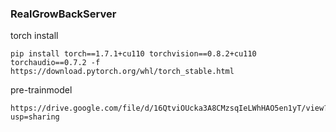 ### RealGrowBackServer

torch install
```
pip install torch==1.7.1+cu110 torchvision==0.8.2+cu110 torchaudio==0.7.2 -f https://download.pytorch.org/whl/torch_stable.html
```
pre-trainmodel
``` 
https://drive.google.com/file/d/16QtviOUcka3A8CMzsqIeLWhHAO5en1yT/view?usp=sharing
```